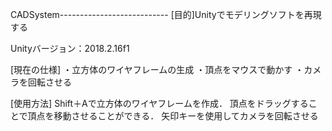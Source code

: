 CADSystem---------------------------
[目的]Unityでモデリングソフトを再現する

Unityバージョン：2018.2.16f1

[現在の仕様]
・立方体のワイヤフレームの生成
・頂点をマウスで動かす
・カメラを回転させる

[使用方法]
Shift＋Aで立方体のワイヤフレームを作成．
頂点をドラッグすることで頂点を移動させることができる．
矢印キーを使用してカメラを回転させる
